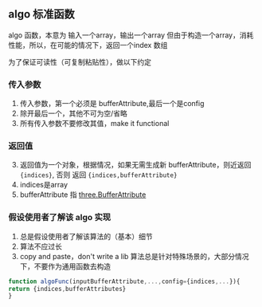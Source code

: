 ## algo 标准函数
algo 函数，本意为 输入一个array，输出一个array
但由于构造一个array，消耗性能，所以，在可能的情况下，返回一个index 数组

为了保证可读性（可复制粘贴性），做以下约定
### 传入参数
1. 传入参数，第一个必须是 bufferAttribute,最后一个是config
2. 除开最后一个，其他不可为空/省略
2. 所有传入参数不要修改其值，make it functional

### 返回值
3. 返回值为一个对象，根据情况，如果无需生成新 bufferAttribute，则近返回`{indices}`, 否则 返回 `{indices,bufferAttribute}`
4. indices是array
5. bufferAttribute 指 [three.BufferAttribute ](https://threejs.org/docs/index.html?q=buff#api/en/core/BufferAttribute)

### 假设使用者了解该 algo 实现
1. 总是假设使用者了解该算法的（基本）细节
2. 算法不应过长
3. copy and paste，don't write a lib 算法总是针对特殊场景的，大部分情况下，不要作为通用函数去构造

```javascript
function algoFunc(inputBufferAttribute,...,config={indices,...}){
return {indices,bufferAttributes}
}
```

